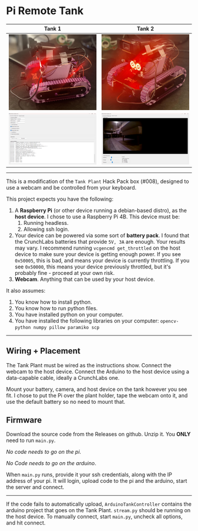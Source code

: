 # Pi Remote Tank

Tank 1 | Tank 2
:-------------------------:|:-------------------------:
<img src="images/Tank1.jpg" width="400px"/>  |  <img src="images/Tank2.jpg" width="400px"/>
<img src="images/DeployDashboard.png" width="400px"/>  |  <img src="images/VideoDashboard.png" width="400px"/>


---

This is a modification of the `Tank Plant` Hack Pack box (#008), designed to use a webcam and be controlled from your keyboard.

This project expects you have the following:
1. A **Raspberry Pi** (or other device running a debian-based distro), as the **host device**. I chose to use a Raspberry Pi 4B. This device must be:
    1. Running headless.
    2. Allowing ssh login.
2. Your device can be powered via some sort of **battery pack**. I found that the CrunchLabs batteries that provide `5V, 3A` are enough. Your results may vary. I recommend running `vcgencmd get_throttled` on the host device to make sure your device is getting enough power. If you see `0x50005`, this is bad, and means your device is currently throttling. If you see `0x50000`, this means your device previously throttled, but it's probably fine - proceed at your own risk.
3. **Webcam**. Anything that can be used by your host device.

It also assumes:
1. You know how to install python.
2. You know how to run python files.
3. You have installed python on your computer.
4. You have installed the following libraries on your computer: `opencv-python numpy pillow paramiko scp`

 ---

## Wiring + Placement

The Tank Plant must be wired as the instructions show. Connect the webcam to the host device. Connect the Arduino to the host device using a data-capable cable, ideally a CrunchLabs one.

Mount your battery, camera, and host device on the tank however you see fit. I chose to put the Pi over the plant holder, tape the webcam onto it, and use the default battery so no need to mount that.

## Firmware

Download the source code from the Releases on github. Unzip it. You **ONLY** need to run `main.py`. 

*No code needs to go on the pi*. 

*No Code needs to go on the arduino*.

When `main.py` runs, provide it your ssh credentials, along with the IP address of your pi. It will login, upload code to the pi and the arduino, start the server and connect.

---

If the code fails to automatically upload, `ArduinoTankController` contains the arduino project that goes on the Tank Plant. `stream.py` should be running on the host device. To manually connect, start `main.py`, uncheck all options, and hit connect. 

